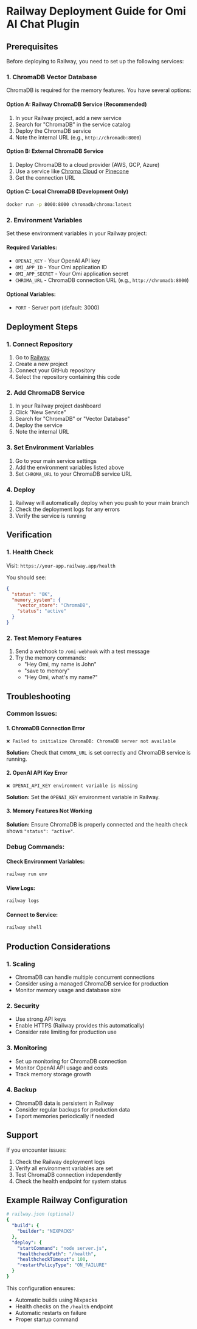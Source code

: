 # Railway Deployment Guide for Omi AI Chat Plugin

## Prerequisites

Before deploying to Railway, you need to set up the following services:

### 1. ChromaDB Vector Database
ChromaDB is required for the memory features. You have several options:

#### Option A: Railway ChromaDB Service (Recommended)
1. In your Railway project, add a new service
2. Search for "ChromaDB" in the service catalog
3. Deploy the ChromaDB service
4. Note the internal URL (e.g., `http://chromadb:8000`)

#### Option B: External ChromaDB Service
1. Deploy ChromaDB to a cloud provider (AWS, GCP, Azure)
2. Use a service like [Chroma Cloud](https://www.trychroma.com/) or [Pinecone](https://www.pinecone.io/)
3. Get the connection URL

#### Option C: Local ChromaDB (Development Only)
```bash
docker run -p 8000:8000 chromadb/chroma:latest
```

### 2. Environment Variables

Set these environment variables in your Railway project:

#### Required Variables:
- `OPENAI_KEY` - Your OpenAI API key
- `OMI_APP_ID` - Your Omi application ID
- `OMI_APP_SECRET` - Your Omi application secret
- `CHROMA_URL` - ChromaDB connection URL (e.g., `http://chromadb:8000`)

#### Optional Variables:
- `PORT` - Server port (default: 3000)

## Deployment Steps

### 1. Connect Repository
1. Go to [Railway](https://railway.app/)
2. Create a new project
3. Connect your GitHub repository
4. Select the repository containing this code

### 2. Add ChromaDB Service
1. In your Railway project dashboard
2. Click "New Service"
3. Search for "ChromaDB" or "Vector Database"
4. Deploy the service
5. Note the internal URL

### 3. Set Environment Variables
1. Go to your main service settings
2. Add the environment variables listed above
3. Set `CHROMA_URL` to your ChromaDB service URL

### 4. Deploy
1. Railway will automatically deploy when you push to your main branch
2. Check the deployment logs for any errors
3. Verify the service is running

## Verification

### 1. Health Check
Visit: `https://your-app.railway.app/health`

You should see:
```json
{
  "status": "OK",
  "memory_system": {
    "vector_store": "ChromaDB",
    "status": "active"
  }
}
```

### 2. Test Memory Features
1. Send a webhook to `/omi-webhook` with a test message
2. Try the memory commands:
   - "Hey Omi, my name is John"
   - "save to memory"
   - "Hey Omi, what's my name?"

## Troubleshooting

### Common Issues:

#### 1. ChromaDB Connection Error
```
❌ Failed to initialize ChromaDB: ChromaDB server not available
```
**Solution:** Check that `CHROMA_URL` is set correctly and ChromaDB service is running.

#### 2. OpenAI API Key Error
```
❌ OPENAI_API_KEY environment variable is missing
```
**Solution:** Set the `OPENAI_KEY` environment variable in Railway.

#### 3. Memory Features Not Working
**Solution:** Ensure ChromaDB is properly connected and the health check shows `"status": "active"`.

### Debug Commands:

#### Check Environment Variables:
```bash
railway run env
```

#### View Logs:
```bash
railway logs
```

#### Connect to Service:
```bash
railway shell
```

## Production Considerations

### 1. Scaling
- ChromaDB can handle multiple concurrent connections
- Consider using a managed ChromaDB service for production
- Monitor memory usage and database size

### 2. Security
- Use strong API keys
- Enable HTTPS (Railway provides this automatically)
- Consider rate limiting for production use

### 3. Monitoring
- Set up monitoring for ChromaDB connection
- Monitor OpenAI API usage and costs
- Track memory storage growth

### 4. Backup
- ChromaDB data is persistent in Railway
- Consider regular backups for production data
- Export memories periodically if needed

## Support

If you encounter issues:
1. Check the Railway deployment logs
2. Verify all environment variables are set
3. Test ChromaDB connection independently
4. Check the health endpoint for system status

## Example Railway Configuration

```yaml
# railway.json (optional)
{
  "build": {
    "builder": "NIXPACKS"
  },
  "deploy": {
    "startCommand": "node server.js",
    "healthcheckPath": "/health",
    "healthcheckTimeout": 100,
    "restartPolicyType": "ON_FAILURE"
  }
}
```

This configuration ensures:
- Automatic builds using Nixpacks
- Health checks on the `/health` endpoint
- Automatic restarts on failure
- Proper startup command
